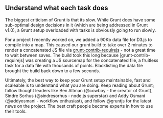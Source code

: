 ## Understand what each task does

The biggest criticism of Grunt is that its slow.  While Grunt does have some sub-optimal design decisions in it (which are being addressed in Grunt v1.0), a Grunt setup overloaded with tasks is obviously going to run slowly.

For a project I recently worked on, we added a 90Kb data file for D3.js to compile into a map.  This caused our grunt build to take over 2 minutes to render a concatenated JS file via [grunt-contrib-requirejs](https://github.com/gruntjs/grunt-contrib-requirejs) - not a great time to wait between saves.  The build took this long because [grunt-contrib-requirejs] was creating a JS sourcemap for the concatenated file, a fruitless task for a data file with thousands of points.  Blacklisting the data file brought the build back down to a few seconds.

Ultimately, the best way to keep your Grunt setup maintainable, fast and scaleable is to understand what you are doing.  Keep reading about Grunt; follow thought leaders like Ben Altman (@cowboy - the creator of Grunt), Sindre Sorhus (@sindresorhus - node.js superstar) and Addy Osmani (@addyosmani - workflow enthusiast), and follow @gruntjs for the latest news on the project.  The best craft people become experts in how to use their tools.
